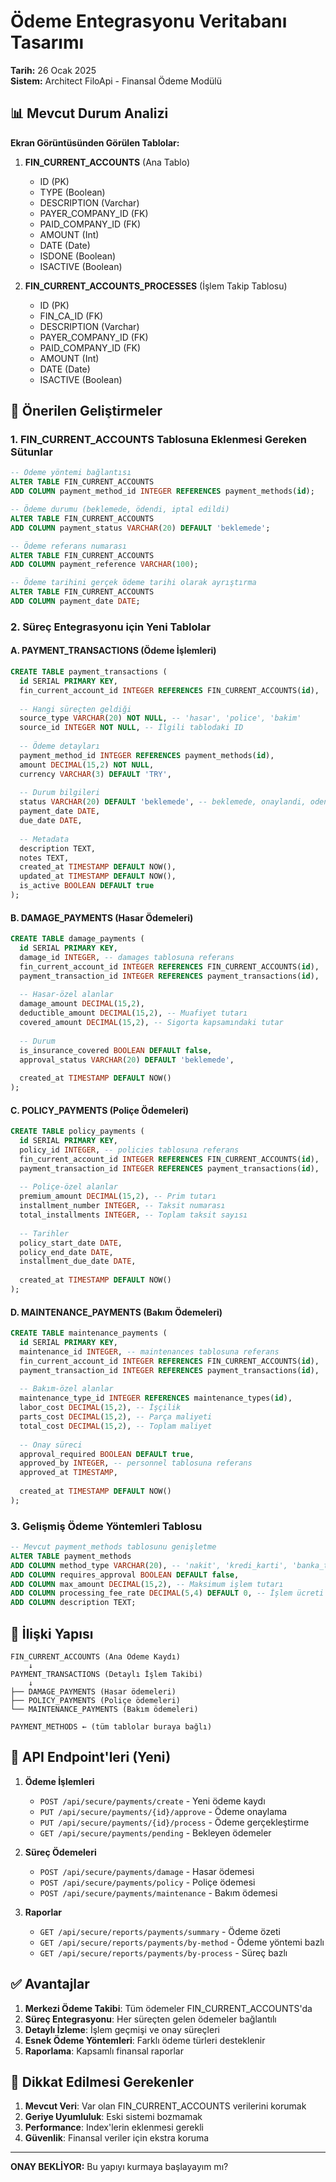 # Ödeme Entegrasyonu Veritabanı Tasarımı
**Tarih:** 26 Ocak 2025  
**Sistem:** Architect FiloApi - Finansal Ödeme Modülü

## 📊 Mevcut Durum Analizi

**Ekran Görüntüsünden Görülen Tablolar:**

1. **FIN_CURRENT_ACCOUNTS** (Ana Tablo)
   - ID (PK)
   - TYPE (Boolean)
   - DESCRIPTION (Varchar)
   - PAYER_COMPANY_ID (FK)
   - PAID_COMPANY_ID (FK)
   - AMOUNT (Int)
   - DATE (Date)
   - ISDONE (Boolean)
   - ISACTIVE (Boolean)

2. **FIN_CURRENT_ACCOUNTS_PROCESSES** (İşlem Takip Tablosu)
   - ID (PK)
   - FIN_CA_ID (FK)
   - DESCRIPTION (Varchar)
   - PAYER_COMPANY_ID (FK)
   - PAID_COMPANY_ID (FK)
   - AMOUNT (Int)
   - DATE (Date)
   - ISACTIVE (Boolean)

## 🎯 Önerilen Geliştirmeler

### 1. FIN_CURRENT_ACCOUNTS Tablosuna Eklenmesi Gereken Sütunlar

```sql
-- Ödeme yöntemi bağlantısı
ALTER TABLE FIN_CURRENT_ACCOUNTS 
ADD COLUMN payment_method_id INTEGER REFERENCES payment_methods(id);

-- Ödeme durumu (beklemede, ödendi, iptal edildi)
ALTER TABLE FIN_CURRENT_ACCOUNTS 
ADD COLUMN payment_status VARCHAR(20) DEFAULT 'beklemede';

-- Ödeme referans numarası
ALTER TABLE FIN_CURRENT_ACCOUNTS 
ADD COLUMN payment_reference VARCHAR(100);

-- Ödeme tarihini gerçek ödeme tarihi olarak ayrıştırma
ALTER TABLE FIN_CURRENT_ACCOUNTS 
ADD COLUMN payment_date DATE;
```

### 2. Süreç Entegrasyonu için Yeni Tablolar

#### A. PAYMENT_TRANSACTIONS (Ödeme İşlemleri)
```sql
CREATE TABLE payment_transactions (
  id SERIAL PRIMARY KEY,
  fin_current_account_id INTEGER REFERENCES FIN_CURRENT_ACCOUNTS(id),
  
  -- Hangi süreçten geldiği
  source_type VARCHAR(20) NOT NULL, -- 'hasar', 'police', 'bakim'
  source_id INTEGER NOT NULL, -- İlgili tablodaki ID
  
  -- Ödeme detayları
  payment_method_id INTEGER REFERENCES payment_methods(id),
  amount DECIMAL(15,2) NOT NULL,
  currency VARCHAR(3) DEFAULT 'TRY',
  
  -- Durum bilgileri
  status VARCHAR(20) DEFAULT 'beklemede', -- beklemede, onaylandi, odendi, iptal
  payment_date DATE,
  due_date DATE,
  
  -- Metadata
  description TEXT,
  notes TEXT,
  created_at TIMESTAMP DEFAULT NOW(),
  updated_at TIMESTAMP DEFAULT NOW(),
  is_active BOOLEAN DEFAULT true
);
```

#### B. DAMAGE_PAYMENTS (Hasar Ödemeleri)
```sql
CREATE TABLE damage_payments (
  id SERIAL PRIMARY KEY,
  damage_id INTEGER, -- damages tablosuna referans
  fin_current_account_id INTEGER REFERENCES FIN_CURRENT_ACCOUNTS(id),
  payment_transaction_id INTEGER REFERENCES payment_transactions(id),
  
  -- Hasar-özel alanlar
  damage_amount DECIMAL(15,2),
  deductible_amount DECIMAL(15,2), -- Muafiyet tutarı
  covered_amount DECIMAL(15,2), -- Sigorta kapsamındaki tutar
  
  -- Durum
  is_insurance_covered BOOLEAN DEFAULT false,
  approval_status VARCHAR(20) DEFAULT 'beklemede',
  
  created_at TIMESTAMP DEFAULT NOW()
);
```

#### C. POLICY_PAYMENTS (Poliçe Ödemeleri)
```sql
CREATE TABLE policy_payments (
  id SERIAL PRIMARY KEY,
  policy_id INTEGER, -- policies tablosuna referans
  fin_current_account_id INTEGER REFERENCES FIN_CURRENT_ACCOUNTS(id),
  payment_transaction_id INTEGER REFERENCES payment_transactions(id),
  
  -- Poliçe-özel alanlar
  premium_amount DECIMAL(15,2), -- Prim tutarı
  installment_number INTEGER, -- Taksit numarası
  total_installments INTEGER, -- Toplam taksit sayısı
  
  -- Tarihler
  policy_start_date DATE,
  policy_end_date DATE,
  installment_due_date DATE,
  
  created_at TIMESTAMP DEFAULT NOW()
);
```

#### D. MAINTENANCE_PAYMENTS (Bakım Ödemeleri)
```sql
CREATE TABLE maintenance_payments (
  id SERIAL PRIMARY KEY,
  maintenance_id INTEGER, -- maintenances tablosuna referans
  fin_current_account_id INTEGER REFERENCES FIN_CURRENT_ACCOUNTS(id),
  payment_transaction_id INTEGER REFERENCES payment_transactions(id),
  
  -- Bakım-özel alanlar
  maintenance_type_id INTEGER REFERENCES maintenance_types(id),
  labor_cost DECIMAL(15,2), -- İşçilik
  parts_cost DECIMAL(15,2), -- Parça maliyeti
  total_cost DECIMAL(15,2), -- Toplam maliyet
  
  -- Onay süreci
  approval_required BOOLEAN DEFAULT true,
  approved_by INTEGER, -- personnel tablosuna referans
  approved_at TIMESTAMP,
  
  created_at TIMESTAMP DEFAULT NOW()
);
```

### 3. Gelişmiş Ödeme Yöntemleri Tablosu

```sql
-- Mevcut payment_methods tablosunu genişletme
ALTER TABLE payment_methods 
ADD COLUMN method_type VARCHAR(20), -- 'nakit', 'kredi_karti', 'banka_transferi', 'cek'
ADD COLUMN requires_approval BOOLEAN DEFAULT false,
ADD COLUMN max_amount DECIMAL(15,2), -- Maksimum işlem tutarı
ADD COLUMN processing_fee_rate DECIMAL(5,4) DEFAULT 0, -- İşlem ücreti oranı
ADD COLUMN description TEXT;
```

## 🔗 İlişki Yapısı

```
FIN_CURRENT_ACCOUNTS (Ana Ödeme Kaydı)
    ↓
PAYMENT_TRANSACTIONS (Detaylı İşlem Takibi)
    ↓
├── DAMAGE_PAYMENTS (Hasar ödemeleri)
├── POLICY_PAYMENTS (Poliçe ödemeleri)
└── MAINTENANCE_PAYMENTS (Bakım ödemeleri)

PAYMENT_METHODS ← (tüm tablolar buraya bağlı)
```

## 🎯 API Endpoint'leri (Yeni)

1. **Ödeme İşlemleri**
   - `POST /api/secure/payments/create` - Yeni ödeme kaydı
   - `PUT /api/secure/payments/{id}/approve` - Ödeme onaylama
   - `PUT /api/secure/payments/{id}/process` - Ödeme gerçekleştirme
   - `GET /api/secure/payments/pending` - Bekleyen ödemeler

2. **Süreç Ödemeleri**
   - `POST /api/secure/payments/damage` - Hasar ödemesi
   - `POST /api/secure/payments/policy` - Poliçe ödemesi
   - `POST /api/secure/payments/maintenance` - Bakım ödemesi

3. **Raporlar**
   - `GET /api/secure/reports/payments/summary` - Ödeme özeti
   - `GET /api/secure/reports/payments/by-method` - Ödeme yöntemi bazlı
   - `GET /api/secure/reports/payments/by-process` - Süreç bazlı

## ✅ Avantajlar

1. **Merkezi Ödeme Takibi**: Tüm ödemeler FIN_CURRENT_ACCOUNTS'da
2. **Süreç Entegrasyonu**: Her süreçten gelen ödemeler bağlantılı
3. **Detaylı İzleme**: İşlem geçmişi ve onay süreçleri
4. **Esnek Ödeme Yöntemleri**: Farklı ödeme türleri desteklenir
5. **Raporlama**: Kapsamlı finansal raporlar

## 🚨 Dikkat Edilmesi Gerekenler

1. **Mevcut Veri**: Var olan FIN_CURRENT_ACCOUNTS verilerini korumak
2. **Geriye Uyumluluk**: Eski sistemi bozmamak
3. **Performance**: Index'lerin eklenmesi gerekli
4. **Güvenlik**: Finansal veriler için ekstra koruma

---

**ONAY BEKLİYOR:** Bu yapıyı kurmaya başlayayım mı?
